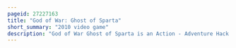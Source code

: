```yaml
---
pageid: 27227163
title: "God of War: Ghost of Sparta"
short_summary: "2010 video game"
description: "God of War Ghost of Sparta is an Action - Adventure Hack Slash Video Game developed by ready at Dawn and published by Sony Computer Entertainment. It was first released on the Playstation portable handheld Console on november 2 2010. The Game is the sixth Installment in the God of War Series and the fourth chronologically. Loosely based on Greek mythology, Ghost of Sparta is set in ancient Greece with vengeance as its central motif. The Player controls the Protagonist kratos the God of War. Kratos is still haunted by the visions of his mortal past and decides to explore his origins. He finds his Mother Callisto in Atlantis who claims that his Brother Deimos is still alive. Kratos journeys to the Domain of Death to rescue his brother. After initial Resentment from Deimos, the Brothers team up to Battle the God of Death, Thanatos, Deimos' Captor."
---
```

